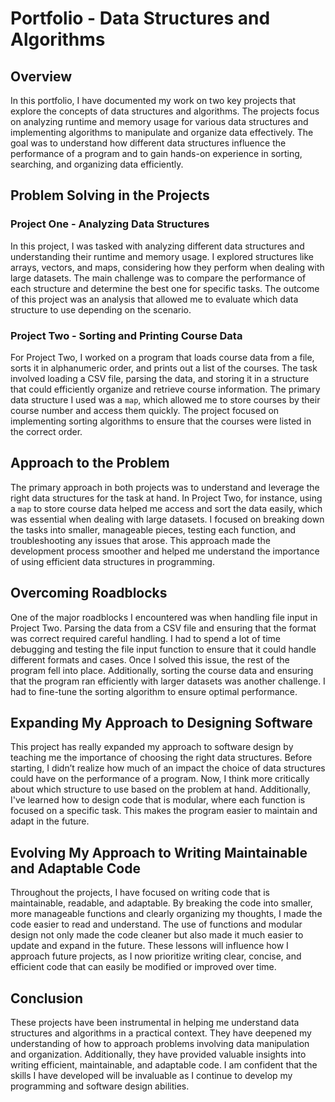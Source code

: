 # Portfolio - Data Structures and Algorithms

## Overview

In this portfolio, I have documented my work on two key projects that explore the concepts of data structures and algorithms. The projects focus on analyzing runtime and memory usage for various data structures and implementing algorithms to manipulate and organize data effectively. The goal was to understand how different data structures influence the performance of a program and to gain hands-on experience in sorting, searching, and organizing data efficiently.

## Problem Solving in the Projects

### Project One - Analyzing Data Structures
In this project, I was tasked with analyzing different data structures and understanding their runtime and memory usage. I explored structures like arrays, vectors, and maps, considering how they perform when dealing with large datasets. The main challenge was to compare the performance of each structure and determine the best one for specific tasks. The outcome of this project was an analysis that allowed me to evaluate which data structure to use depending on the scenario.

### Project Two - Sorting and Printing Course Data
For Project Two, I worked on a program that loads course data from a file, sorts it in alphanumeric order, and prints out a list of the courses. The task involved loading a CSV file, parsing the data, and storing it in a structure that could efficiently organize and retrieve course information. The primary data structure I used was a `map`, which allowed me to store courses by their course number and access them quickly. The project focused on implementing sorting algorithms to ensure that the courses were listed in the correct order.

## Approach to the Problem

The primary approach in both projects was to understand and leverage the right data structures for the task at hand. In Project Two, for instance, using a `map` to store course data helped me access and sort the data easily, which was essential when dealing with large datasets. I focused on breaking down the tasks into smaller, manageable pieces, testing each function, and troubleshooting any issues that arose. This approach made the development process smoother and helped me understand the importance of using efficient data structures in programming.

## Overcoming Roadblocks

One of the major roadblocks I encountered was when handling file input in Project Two. Parsing the data from a CSV file and ensuring that the format was correct required careful handling. I had to spend a lot of time debugging and testing the file input function to ensure that it could handle different formats and cases. Once I solved this issue, the rest of the program fell into place. Additionally, sorting the course data and ensuring that the program ran efficiently with larger datasets was another challenge. I had to fine-tune the sorting algorithm to ensure optimal performance.

## Expanding My Approach to Designing Software

This project has really expanded my approach to software design by teaching me the importance of choosing the right data structures. Before starting, I didn’t realize how much of an impact the choice of data structures could have on the performance of a program. Now, I think more critically about which structure to use based on the problem at hand. Additionally, I've learned how to design code that is modular, where each function is focused on a specific task. This makes the program easier to maintain and adapt in the future.

## Evolving My Approach to Writing Maintainable and Adaptable Code

Throughout the projects, I have focused on writing code that is maintainable, readable, and adaptable. By breaking the code into smaller, more manageable functions and clearly organizing my thoughts, I made the code easier to read and understand. The use of functions and modular design not only made the code cleaner but also made it much easier to update and expand in the future. These lessons will influence how I approach future projects, as I now prioritize writing clear, concise, and efficient code that can easily be modified or improved over time.

## Conclusion

These projects have been instrumental in helping me understand data structures and algorithms in a practical context. They have deepened my understanding of how to approach problems involving data manipulation and organization. Additionally, they have provided valuable insights into writing efficient, maintainable, and adaptable code. I am confident that the skills I have developed will be invaluable as I continue to develop my programming and software design abilities.
